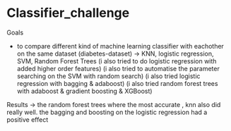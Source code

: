 # Classifier_challenge

Goals
- to compare different kind of machine learning classifier with eachother on the same dataset (diabetes-dataset) -> KNN, logistic regression, SVM, Random Forest Trees
(i also tried to do logistic regression with added higher order features)
(i also tried to automatise the parameter searching on the SVM with random search)
(i also tried logistic regression with bagging & adaboost)
(i also tried random forest trees with adaboost & gradient boosting & XGBoost)

Results ->
the random forest trees where the most accurate , knn also did really well.
the bagging and boosting on the logistic regression had a positive effect
